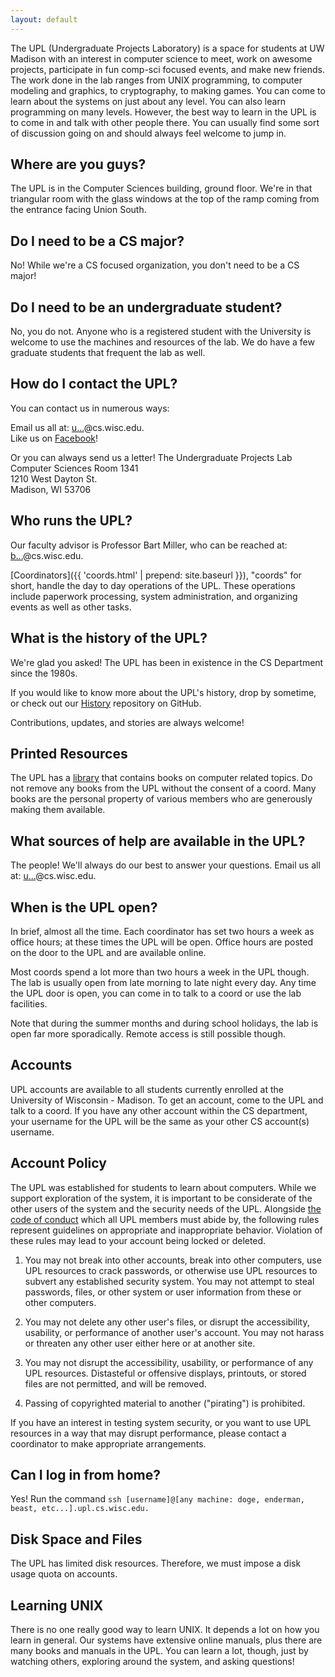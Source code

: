 ```yaml
---
layout: default
---
```


The UPL (Undergraduate Projects Laboratory) is a space for students at UW
Madison with an interest in computer science to meet, work on awesome projects,
participate in fun comp-sci focused events, and make new friends. The work done
in the lab ranges from UNIX programming, to computer modeling and graphics, to
cryptography, to making games. You can come to learn about the systems on just
about any level. You can also learn programming on many levels. However, the
best way to learn in the UPL is to come in and talk with other people there. You
can usually find some sort of discussion going on and should always feel welcome
to jump in.

## Where are you guys?

The UPL is in the Computer Sciences building, ground floor. We're in that
triangular room with the glass windows at the top of the ramp coming from the
entrance facing Union South.

## Do I need to be a CS major?

No! While we're a CS focused organization, you don't need to be a CS major!

## Do I need to be an undergraduate student?

No, you do not. Anyone who is a registered student with the University is
welcome to use the machines and resources of the lab. We do have a few graduate
students that frequent the lab as well.

## How do I contact the UPL?

You can contact us in numerous ways:

Email us all at: <a
    href="https://mailhide.io/e/eu3xOgYJ"
    onclick="window.open('https://mailhide.io/e/eu3xOgYJ',
    '',
    'toolbar=0,scrollbars=0,location=0,statusbar=0,menubar=0,resizable=0,width=500,height=300');
    return false;" title="Reveal this e-mail address">u...</a>@cs.wisc.edu. <br>
    Like us on <a href="https://www.facebook.com/groups/UWUPL/" title="UPL
    Facebook page">Facebook</a>!
    
Or you can always send us a letter!
The Undergraduate Projects Lab
<br>
Computer Sciences Room 1341
<br>
1210 West Dayton St.
<br>
Madison, WI 53706

## Who runs the UPL?

Our faculty advisor is Professor Bart Miller, who can be reached at: <a
href="https://mailhide.io/e/SQDlL"
onclick="window.open('https://mailhide.io/e/SQDlL',
'',
'toolbar=0,scrollbars=0,location=0,statusbar=0,menubar=0,resizable=0,width=500,height=300');
return false;" title="Reveal this e-mail address">b...</a>@cs.wisc.edu.

[Coordinators]({{ 'coords.html' | prepend: site.baseurl }}), "coords" for short,
handle the day to day operations of the UPL. These operations include paperwork
processing, system administration, and organizing events as well as other tasks.

## What is the history of the UPL?

We're glad you asked! The UPL has been in existence in the CS Department since
the 1980s.

If you would like to know more about the UPL's history, drop by sometime, or
check out our [History](https://github.com/UW-UPL/History#readme) repository on
GitHub.

Contributions, updates, and stories are always welcome!

## Printed Resources

The UPL has a
[library](https://docs.google.com/spreadsheets/d/1vvBGUE4_Y-BbBa2enLRiEGEVqUorZEdq1Rb1O8NG4NM/edit#gid=0)
that contains books on computer related topics. Do not remove any books from
the UPL without the consent of a coord. Many books are the personal property of
various members who are generously making them available.

## What sources of help are available in the UPL?

The people! We'll always do our best to answer your questions. Email us all at:
<a
href="https://mailhide.io/e/eu3xOgYJ"
onclick="window.open('https://mailhide.io/e/eu3xOgYJ',
'',
'toolbar=0,scrollbars=0,location=0,statusbar=0,menubar=0,resizable=0,width=500,height=300');
return false;" title="Reveal this e-mail address">u...</a>@cs.wisc.edu.

## When is the UPL open?

In brief, almost all the time. Each coordinator has set two hours a week as
office hours; at these times the UPL will be open. Office hours are posted on
the door to the UPL and are available online.

Most coords spend a lot more than two hours a week in the UPL though. The lab is
usually open from late morning to late night every day. Any time the UPL door is
open, you can come in to talk to a coord or use the lab facilities.

Note that during the summer months and during school holidays, the lab is open
far more sporadically. Remote access is still possible though.

## Accounts

UPL accounts are available to all students currently enrolled at the University
of Wisconsin - Madison. To get an account, come to the UPL and talk to a coord.
If you have any other account within the CS department, your username for the
UPL will be the same as your other CS account(s) username.

## Account Policy

The UPL was established for students to learn about computers. While we support
exploration of the system, it is important to be considerate of the other users
of the system and the security needs of the UPL. Alongside
[the code of conduct](https://github.com/UW-UPL/Documentation/blob/master/Code-of-Conduct.markdown)
which all UPL members must abide by, the following rules represent guidelines on
appropriate and inappropriate behavior. Violation of these rules may lead to
your account being locked or deleted.

1. You may not break into other accounts, break into other computers, use UPL
resources to crack passwords, or otherwise use UPL resources to subvert any
established security system. You may not attempt to steal passwords, files, or
other system or user information from these or other computers.

1. You may not delete any other user's files, or disrupt the accessibility,
usability, or performance of another user's account. You may not harass or
threaten any other user either here or at another site.

1. You may not disrupt the accessibility, usability, or performance of any UPL
resources. Distasteful or offensive displays, printouts, or stored files are not
permitted, and will be removed.

1. Passing of copyrighted material to another ("pirating") is prohibited.

If you have an interest in testing system security, or you want to use UPL
resources in a way that may disrupt performance, please contact a coordinator to
make appropriate arrangements.

## Can I log in from home?

Yes! Run the command `ssh [username]@[any machine: doge, enderman, beast, etc...].upl.cs.wisc.edu.`

## Disk Space and Files

The UPL has limited disk resources. Therefore, we must impose a disk usage quota on accounts.

## Learning UNIX

There is no one really good way to learn UNIX. It depends a lot on how you learn
in general. Our systems have extensive online manuals, plus there are many books
and manuals in the UPL. You can learn a lot, though, just by watching others,
exploring around the system, and asking questions!
